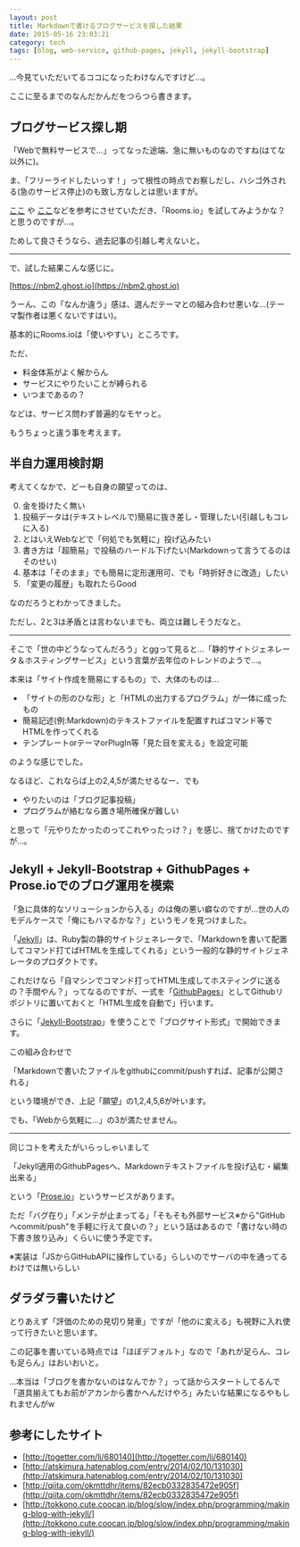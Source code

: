 ```yaml
---
layout: post
title: Markdownで書けるブログサービスを探した結果
date: 2015-05-16 23:03:21
category: tech
tags: [blog, web-service, github-pages, jekyll, jekyll-bootstrap]
---
```


…今見ていただいてるココになったわけなんですけど…。

ここに至るまでのなんだかんだをつらつら書きます。

## ブログサービス探し期

「Webで無料サービスで…」ってなった途端、急に無いものなのですね(はてな以外に)。

ま、「フリーライドしたいっす！」って根性の時点でお察しだし、ハシゴ外される(急のサービス停止)のも致し方なしとは思いますが。

[ここ](http://atskimura.hatenablog.com/entry/2014/02/10/131030) や [ここ](http://togetter.com/li/680140)などを参考にさせていただき、「Rooms.io」を試してみようかな？と思うのですが…。

ためして良さそうなら、過去記事の引越し考えないと。

---

で、試した結果こんな感じに。

[https://nbm2.ghost.io](https://nbm2.ghost.io)

うーん、この「なんか違う」感は、選んだテーマとの組み合わせ悪いな…(テーマ製作者は悪くないですはい)。

基本的にRooms.ioは「使いやすい」ところです。

ただ、

+ 料金体系がよく解からん
+ サービスにやりたいことが縛られる
+ いつまであるの？

などは、サービス問わず普遍的なモヤっと。

もうちょっと違う事を考えます。

## 半自力運用検討期

考えてくなかで、どーも自身の願望ってのは、


0. 金を掛けたく無い
0. 投稿データは(テキストレベルで)簡易に抜き差し・管理したい(引越しもコレに入る)
0. とはいえWebなどで「何処でも気軽に」投げ込みたい
0. 書き方は「超簡易」で投稿のハードル下げたい(Markdownって言うてるのはそのせい)
0. 基本は「そのまま」でも簡易に定形運用可、でも「時折好きに改造」したい
0. 「変更の履歴」も取れたらGood

なのだろうとわかってきました。

ただし、2と3は矛盾とは言わないまでも、両立は難しそうだなと。

---

そこで「世の中どうなってんだろう」とggって見ると…「静的サイトジェネレータ＆ホスティングサービス」という言葉が去年位のトレンドのようで…。

本来は「サイト作成を簡易にするもの」で、大体のものは…

+ 「サイトの形のひな形」と「HTMLの出力するプログラム」が一体に成ったもの
+ 簡易記述(例:Markdown)のテキストファイルを配置すればコマンド等でHTMLを作ってくれる
+ テンプレートorテーマorPlugIn等「見た目を変える」を設定可能

のような感じでした。

なるほど、これならば上の2,4,5が満たせるなー、でも

+ やりたいのは「ブログ記事投稿」
+ プログラムが絡むなら置き場所確保が難しい

と思って「元やりたかったのってこれやったっけ？」を感じ、捨てかけたのですが…。

## Jekyll + Jekyll-Bootstrap + GithubPages + Prose.ioでのブログ運用を模索

「急に具体的なソリューションから入る」のは俺の悪い癖なのですが…世の人のモデルケースで「俺にもハマるかな？」というモノを見つけました。

「[Jekyll](http://jekyllrb.com/)」は、Ruby製の静的サイトジェネレータで、「Markdownを書いて配置してコマンド打てばHTMLを生成してくれる」という一般的な静的サイトジェネレータのプロダクトです。

これだけなら「自マシンでコマンド打ってHTML生成してホスティングに送るの？手間やん？」ってなるのですが、一式を「[GithubPages](https://pages.github.com/)」としてGithubリポジトリに置いておくと「HTML生成を自動で」行います。

さらに「[Jekyll-Bootstrap](http://jekyllbootstrap.com/)」を使うことで「ブログサイト形式」で開始できます。

この組み合わせで

「Markdownで書いたファイルをgithubにcommit/pushすれば、記事が公開される」

という環境ができ、上記「願望」の1,2,4,5,6が叶います。

でも、「Webから気軽に…」の3が満たせません。

---

同じコトを考えたがいらっしゃいまして

「Jekyll適用のGithubPagesへ、Markdownテキストファイルを投げ込む・編集出来る」

という「[Prose.io](http://prose.io/)」というサービスがあります。

ただ「バグ在り」「メンテが止まってる」「そもそも外部サービス※から"GitHubへcommit/push"を手軽に行えて良いの？」という話はあるので「書けない時の下書き放り込み」くらいに使う予定です。

※実装は「JSからGitHubAPIに操作している」らしいのでサーバの中を通ってるわけでは無いらしい

## ダラダラ書いたけど

とりあえず「評価のための見切り発車」ですが「他のに変える」も視野に入れ使って行きたいと思います。

この記事を書いている時点では「ほぼデフォルト」なので「あれが足らん、コレも足らん」はおいおいと。

…本当は「ブログを書かないのはなんでか？」って話からスタートしてるんで「道具揃えてもお前がアカンから書かへんだけやろ」みたいな結果になるやもしれませんがw


## 参考にしたサイト

+ [http://togetter.com/li/680140](http://togetter.com/li/680140)
+ [http://atskimura.hatenablog.com/entry/2014/02/10/131030](http://atskimura.hatenablog.com/entry/2014/02/10/131030)
+ [http://qiita.com/okmttdhr/items/82ecb0332835472e905f](http://qiita.com/okmttdhr/items/82ecb0332835472e905f)
+ [http://tokkono.cute.coocan.jp/blog/slow/index.php/programming/making-blog-with-jekyll/](http://tokkono.cute.coocan.jp/blog/slow/index.php/programming/making-blog-with-jekyll/)

